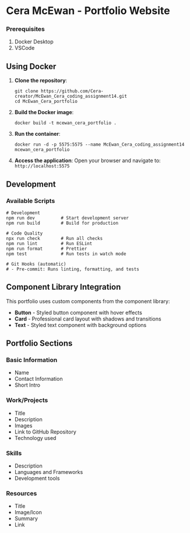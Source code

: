 # Cera McEwan - Portfolio Website

### Prerequisites

1. Docker Desktop
2. VSCode

## Using Docker

1. **Clone the repository**:

   ```
   git clone https://github.com/Cera-creator/McEwan_Cera_coding_assignment14.git
   cd McEwan_Cera_portfolio
   ```

2. **Build the Docker image**:

   ```
   docker build -t mcewan_cera_portfolio .
   ```

3. **Run the container**:

   ```
   docker run -d -p 5575:5575 --name McEwan_Cera_coding_assignment14 mcewan_cera_portfolio
   ```

4. **Access the application**:
   Open your browser and navigate to: `http://localhost:5575`

## Development

### Available Scripts

```
# Development
npm run dev          # Start development server
npm run build        # Build for production

# Code Quality
npx run check        # Run all checks
npm run lint         # Run ESLint
npm run format       # Prettier
npm test             # Run tests in watch mode

# Git Hooks (automatic)
# - Pre-commit: Runs linting, formatting, and tests
```

## Component Library Integration

This portfolio uses custom components from the component library:

- **Button** - Styled button component with hover effects
- **Card** - Professional card layout with shadows and transitions
- **Text** - Styled text component with background options

## Portfolio Sections

### Basic Information

- Name
- Contact Information
- Short Intro

### Work/Projects

- Title
- Description
- Images
- Link to GitHub Repository
- Technology used

### Skills

- Description
- Languages and Frameworks
- Development tools

### Resources

- Title
- Image/Icon
- Summary
- Link
